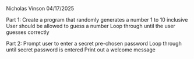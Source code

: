 Nicholas Vinson
04/17/2025

Part 1:
Create a program that randomly generates a number 1 to 10 inclusive
User should be allowed to guess a number
Loop through until the user guesses correctly

Part 2:
Prompt user to enter a secret pre-chosen password
Loop through until secret password is entered
Print out a welcome message